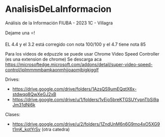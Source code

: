 # AnalisisDeLaInformacion
Análisis de la Información FIUBA - 2023 1C - Villagra

Dejame una ⭐!

EL 4.4 y el 3.2 está corregido con nota 100/100 y el 4.7 tiene nota 85

Para los videos de edpuzzle se puede usar Chrome Video Speed Controller (es una extension de chrome) 
Se descarga aca https://microsoftedge.microsoft.com/addons/detail/super-video-speed-control/iplmmmmbamkaonmhjjoaomjbigkjgglf

Drives:
* https://drive.google.com/drive/folders/1AzsQS9umEQqtX6x-stdwqq8QwXeGJ2xB
* https://drive.google.com/drive/u/1/folders/1vEjo5breKTGSUYypnTbSi9aJm31dNi6k

Clases: 
* https://drive.google.com/drive/u/2/folders/1ZndUnM6n6G9mo4xO5XG9t1mK_kotYrSv (otra catedra)
